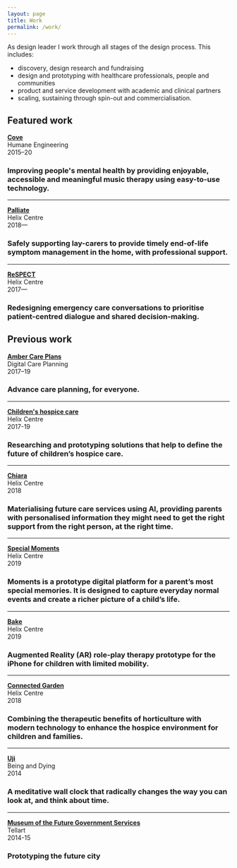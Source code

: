 ```yaml
---
layout: page
title: Work
permalink: /work/
---
```


As design leader I work through all stages of the design process. This includes:
- discovery, design research and fundraising
- design and prototyping with healthcare professionals, people and communities
- product and service development with academic and clinical partners
- scaling, sustaining through spin-out and commercialisation.

## Featured work

[**Cove**](/cove)  
Humane Engineering  
2015–20 
### Improving people's mental health by providing enjoyable, accessible and meaningful music therapy using easy-to-use technology.

---
[**Palliate**](/palliate)  
Helix Centre  
2018—

### Safely supporting lay-carers to provide timely end-of-life symptom management in the home, with professional support.

---
[**ReSPECT**](/respect)  
Helix Centre  
2017—

### Redesigning emergency care conversations to prioritise patient-centred dialogue and shared decision-making.




## Previous work

[**Amber Care Plans**](/amber)  
Digital Care Planning  
2017–19

### Advance care planning, for everyone.

---
[**Children's hospice care**](/childrens-hospice)  
Helix Centre  
2017-19

### Researching and prototyping solutions that help to define the future of children’s hospice care.

----
[**Chiara**](/chiara)  
Helix Centre  
2018

### Materialising future care services using AI, providing parents with personalised information they might need to get the right support from the right person, at the right time. 

---
[**Special Moments**](/special-moments)  
Helix Centre  
2019

### Moments is a prototype digital platform for a parent’s most special memories. It is designed to capture everyday normal events and create a richer picture of a child’s life.

---
[**Bake**](/bake)  
Helix Centre  
2019

### Augmented Reality (AR) role-play therapy prototype for the iPhone for children with limited mobility.

---
[**Connected Garden**](/garden)  
Helix Centre  
2018

### Combining the therapeutic benefits of horticulture with modern technology to enhance the hospice environment for children and families.

---
[**Uji**](/uji)  
Being and Dying  
2014

### A meditative wall clock that radically changes the way you can look at, and think about time. 

---
[**Museum of the Future Government Services**](/museum)  
Tellart  
2014-15

### Prototyping the future city
